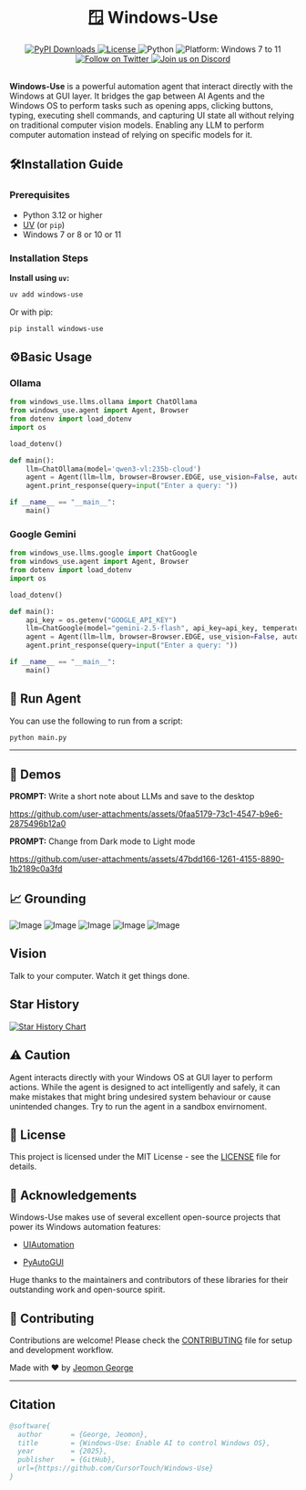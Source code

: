 <div align="center">

  <h1>🪟 Windows-Use</h1>
  <a href="https://pepy.tech/project/windows-use">
    <img src="https://static.pepy.tech/badge/windows-use" alt="PyPI Downloads">
  </a>
  <a href="https://github.com/CursorTouch/windows-use/blob/main/LICENSE">
    <img src="https://img.shields.io/badge/license-MIT-green" alt="License">
  </a>
  <img src="https://img.shields.io/badge/python-3.12%2B-blue" alt="Python">
  <img src="https://img.shields.io/badge/platform-Windows%207–11-blue" alt="Platform: Windows 7 to 11">
  <br>

  <a href="https://x.com/CursorTouch">
    <img src="https://img.shields.io/badge/follow-%40CursorTouch-1DA1F2?logo=twitter&style=flat" alt="Follow on Twitter">
  </a>
  <a href="https://discord.com/invite/Aue9Yj2VzS">
    <img src="https://img.shields.io/badge/Join%20on-Discord-5865F2?logo=discord&logoColor=white&style=flat" alt="Join us on Discord">
  </a>

</div>

<br>

**Windows-Use** is a powerful automation agent that interact directly with the Windows at GUI layer. It bridges the gap between AI Agents and the Windows OS to perform tasks such as opening apps, clicking buttons, typing, executing shell commands, and capturing UI state all without relying on traditional computer vision models. Enabling any LLM to perform computer automation instead of relying on specific models for it.

## 🛠️Installation Guide

### **Prerequisites**

- Python 3.12 or higher
- [UV](https://github.com/astral-sh/uv) (or `pip`)
- Windows 7 or 8 or 10 or 11

### **Installation Steps**

**Install using `uv`:**

```bash
uv add windows-use
````

Or with pip:

```bash
pip install windows-use
```

## ⚙️Basic Usage


### Ollama

```python
from windows_use.llms.ollama import ChatOllama
from windows_use.agent import Agent, Browser
from dotenv import load_dotenv
import os

load_dotenv()

def main():
    llm=ChatOllama(model='qwen3-vl:235b-cloud')
    agent = Agent(llm=llm, browser=Browser.EDGE, use_vision=False, auto_minimize=False)
    agent.print_response(query=input("Enter a query: "))

if __name__ == "__main__":
    main()
```

### Google Gemini

```python
from windows_use.llms.google import ChatGoogle
from windows_use.agent import Agent, Browser
from dotenv import load_dotenv
import os

load_dotenv()

def main():
    api_key = os.getenv("GOOGLE_API_KEY")
    llm=ChatGoogle(model="gemini-2.5-flash", api_key=api_key, temperature=0.7)
    agent = Agent(llm=llm, browser=Browser.EDGE, use_vision=False, auto_minimize=True)
    agent.print_response(query=input("Enter a query: "))

if __name__ == "__main__":
    main()
```

## 🤖 Run Agent

You can use the following to run from a script:

```bash
python main.py
```

---

## 🎥 Demos

**PROMPT:** Write a short note about LLMs and save to the desktop

<https://github.com/user-attachments/assets/0faa5179-73c1-4547-b9e6-2875496b12a0>

**PROMPT:** Change from Dark mode to Light mode

<https://github.com/user-attachments/assets/47bdd166-1261-4155-8890-1b2189c0a3fd>

## 📈 Grounding

![Image](https://github.com/user-attachments/assets/e1d32725-e28a-4821-9c89-24b5ba2e583f)
![Image](https://github.com/user-attachments/assets/be72ad43-c320-4831-95cf-6f1f30df18de)
![Image](https://github.com/user-attachments/assets/d91b513e-13a0-4451-a6e9-f1e16def36e3)
![Image](https://github.com/user-attachments/assets/7e832999-0fce-4d26-b884-cff17aa91073)
![Image](https://github.com/user-attachments/assets/87a7d775-c51f-494c-be73-cfd7e8282f8e)

## Vision

Talk to your computer. Watch it get things done.

## Star History

[![Star History Chart](https://api.star-history.com/svg?repos=CursorTouch/Windows-Use&type=Date)](https://www.star-history.com/#CursorTouch/Windows-Use&Date)

## ⚠️ Caution

Agent interacts directly with your Windows OS at GUI layer to perform actions. While the agent is designed to act intelligently and safely, it can make mistakes that might bring undesired system behaviour or cause unintended changes. Try to run the agent in a sandbox envirnoment.

## 🪪 License

This project is licensed under the MIT License - see the [LICENSE](LICENSE) file for details.

## 🙏 Acknowledgements

Windows-Use makes use of several excellent open-source projects that power its Windows automation features:

- [UIAutomation](https://github.com/yinkaisheng/Python-UIAutomation-for-Windows)

- [PyAutoGUI](https://github.com/asweigart/pyautogui)

Huge thanks to the maintainers and contributors of these libraries for their outstanding work and open-source spirit.

## 🤝 Contributing

Contributions are welcome! Please check the [CONTRIBUTING](CONTRIBUTING) file for setup and development workflow.

Made with ❤️ by [Jeomon George](https://github.com/Jeomon)

---

## Citation

```bibtex
@software{
  author       = {George, Jeomon},
  title        = {Windows-Use: Enable AI to control Windows OS},
  year         = {2025},
  publisher    = {GitHub},
  url={https://github.com/CursorTouch/Windows-Use}
}
```
